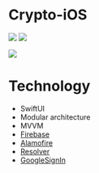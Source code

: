 # Crypto-iOS
![](https://img.shields.io/badge/iOS-15.0+-blue.svg)
![](https://img.shields.io/badge/-SwiftUI-red.svg)

<img src="https://raw.githubusercontent.com/DaniilShmoylove/Crypto-iOS/feature/authentication/Crypto-iOS/Assets.xcassets/AppMock.imageset/AppMock.jpg?token=GHSAT0AAAAAABVB4KEDO3VVO76HVDNYGSPUYVMVLZQ" />

# Technology

- SwiftUI
- Modular architecture
- MVVM
- [Firebase](https://github.com/firebase/firebase-ios-sdk.git)
- [Alamofire](https://github.com/Alamofire/Alamofire)
- [Resolver](https://github.com/hmlongco/Resolver)
- [GoogleSignIn](https://github.com/google/GoogleSignIn-iOS.git)
